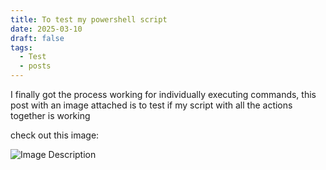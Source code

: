 ```yaml
---
title: To test my powershell script
date: 2025-03-10
draft: false
tags:
  - Test
  - posts
---
```

I finally got the process working for individually executing commands, this post with an image attached is to test if my script with all the actions together is working

check out this image:

![Image Description](/LachiesLibrary/images/To%20test%20my%20mega%20script-20250310212008454.png)

